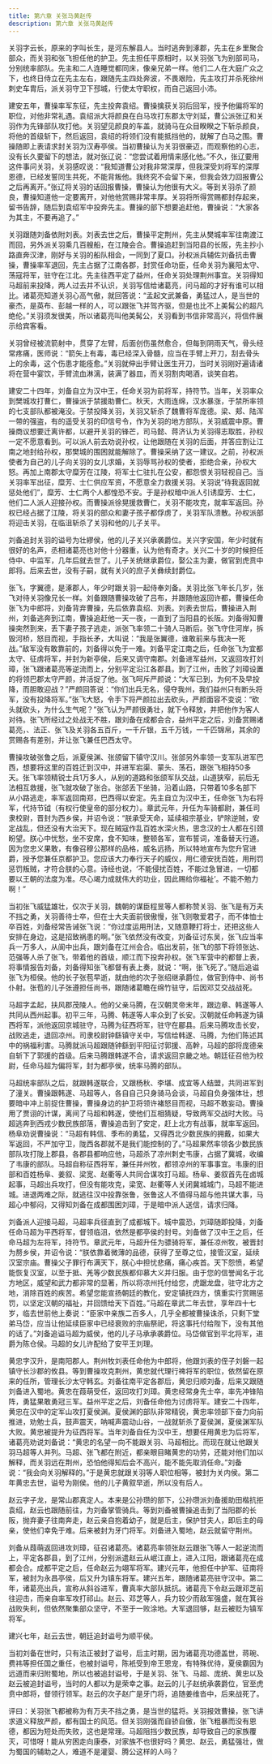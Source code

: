```yaml
---
title: 第六章 关张马黄赵传
description: 第六章 关张马黄赵传
---
```


关羽字云长，原来的字叫长生，是河东解县人。当时逃奔到涿郡，先主在乡里聚合部众，而关羽和张飞担任他的护卫。先主担任平原相时，以关羽张飞为别部司马，分别统率部队。先主和二人连睡觉都同床，像亲兄弟一样。他们二人在大庭广众之下，也终日侍立在先主左右，跟随先主四处奔波，不畏艰险，先主攻打并杀死徐州刺史车胄后，派关羽守卫下邳城，行使太守职权，而自己返回小沛。

建安五年，曹操率军东征，先主投奔袁绍。曹操擒获关羽后回军，授予他偏将军的职位，对他非常礼遇。袁绍派大将颜良在白马攻打东郡太守刘延，曹公派张辽和关羽作为先锋部队攻打他。关羽望见颜良的车盖，就骑马在众目睽睽之下斩杀颜良，将他的首级斩下，然后返回，袁绍的将领们没有能抵挡他的，就解了白马之围。曹操随即上表请求封关羽为汉寿亭侯。当初曹操认为关羽很豪迈，而观察他的心志，没有长久要留下的想法，就对张辽说：“您尝试着用情来感化他。”不久，张辽要用这件事问关羽，关羽感叹说：“我知道曹公对我非常深厚，但我深受刘将军的深厚恩德，已经发誓同生共死，不能背叛他。我终究不会留下来，但我会效力回报曹公之后再离开。”张辽将关羽的话回报曹操，曹操认为他很有大义。等到关羽杀了颜良，曹操知道他一定要离开，对他他赏赐非常丰厚。关羽将所得赏赐都封存起来，留书告辞，随后到袁绍军中投奔先主。曹操的部下想要追赶他，曹操说：“大家各为其主，不要再追了。”

关羽跟随刘备依附刘表。刘表去世之后，曹操平定荆州，先主从樊城率军往南渡江而回，另外派关羽乘几百艘船，在江陵会合。曹操追赶到当阳县的长阪，先主抄小路直奔汉津，刚好与关羽的船队相会，一同到了夏口。孙权派兵辅佐刘备抗击曹操，曹操率军退回，先主占据了江南各郡，封赏任命功臣，任命关羽为襄阳太守、荡寇将军，驻守在江北。先主往西平定了益州，任命关羽处理荆州事宜。关羽得知马超前来投降，两人过去并不认识，关羽写信给诸葛亮，问马超的才好有谁可以相比。诸葛亮知道关羽心高气傲，就回答说：“孟起文武兼备，勇猛过人，是当世的豪杰，是英布、彭越一样的人，可以跟张飞并驾齐驱，但是也比不上美髯公的超凡绝伦。”关羽须发很美，所以诸葛亮叫他美髯公，关羽看到书信非常高兴，将信件展示给宾客看。

关羽曾经被流箭射中，贯穿了左臂，后面创伤虽然愈合，但每到阴雨天气，骨头经常疼痛，医师说：“箭矢上有毒，毒已经深入骨髓，应当在手臂上开刀，刮去骨头上的余毒，这个伤患才能痊愈。”关羽就伸出手臂让医生开刀，当时关羽刚好遍请诸将在营中宴饮，手臂流血淋漓，装满了器皿，而关羽割肉喝酒，谈笑自若。

建安二十四年，刘备自立为汉中王，任命关羽为前将军，持符节。当年，关羽率众到樊城攻打曹仁，曹操派于禁援助曹仁。秋天，大雨连绵，汉水暴涨，于禁所率领的七支部队都被淹没。于禁投降关羽，关羽又斩杀了魏曹将军庞德。梁、郏、陆浑一带的强盗，有的遥受关羽的印信号令，作为关羽的地方部队，关羽威震中原。曹操商议想要迁离许都，以避开关羽的锋芒，司马懿、蒋济认为关羽得志取胜，孙权一定不愿意看到。可以派人前去劝说孙权，让他跟随在关羽的后面，并答应割让江南之地封给孙权，那樊城的围困就能解除了。曹操采纳了这一建议。之前，孙权派使者为自己的儿子向关羽的女儿求婚，关羽辱骂孙权的使者，拒绝合亲，孙权大怒。再加上南郡太守糜芳在江陵，将军士仁驻扎在公安，都怨恨关羽轻视自己。当关羽率军出征，糜芳、士仁供应军资，不愿意全力救援关羽。关羽说“待我返回就惩处他们”，糜芳、士仁两个人都惶恐不安。于是孙权暗中派人引诱糜芳、士仁，他们二人派人迎接孙权。而曹操派徐晃援救曹仁，关羽不能攻克，就率军返回。孙权已经占据了江陵，将关羽的部众和妻子孩子都俘虏了，关羽军队溃散。孙权派部将迎击关羽，在临沮斩杀了关羽和他的儿子关平。

刘备追封关羽的谥号为壮繆侯，他的儿子关兴承袭爵位。关兴字安国，年少时就有很好的名声，丞相诸葛亮也对他十分器重，认为他有奇才。关兴二十岁的时候担任侍中、中监军，几年后就去世了。儿子关统继承爵位，娶公主为妻，做官到虎贲中郎将。后来去世，没有子嗣，就有关兴的庶子关彝续封爵位。

张飞，字翼德，是涿郡人，年少时跟关羽一起侍奉刘备。关羽比张飞年长几岁，张飞对待关羽像兄长一样。刘备跟随曹操攻破了吕布，并跟随他返回许都，曹操任命张飞为中郎将，刘备背弃曹操，先后依靠袁绍、刘表。刘表去世后，曹操进入荆州，刘备逃奔到江南，曹操追赶他一天一夜，一直到了当阳县的长阪。刘备得知曹操突然到来，丢下妻子孩子逃走，派张飞率领二十骑人马断后。张飞守住河岸，拆毁河桥，怒目而视，手指长矛，大叫说：“我是张翼德，谁敢前来与我决一死战。”敌军没有敢靠前的，刘备得以免于一难。刘备平定江南之后，任命张飞为宜都太守、征虏将军，并封为新亭侯，后来又调守南郡。刘备进军益州，又返回攻打刘璋，张飞跟诸葛亮等逆流而上，分别平定沿江各郡县。到了江州，击败了刘璋设置的将领巴郡太守严颜，并活捉了他。张飞呵斥严颜说：“大军已到，为何不及早投降，而胆敢迎战？”严颜回答说：“你们出兵无名，侵夺我州，我们益州只有断头将军，没有投降将军。”张飞大怒，令手下将严颜拉出去砍头，严颜面容不变说：“砍头就砍头，为什么生气呢？”张飞认为严颜很勇壮，就下令释放，并把他作为客人对待。张飞所经过之处战无不胜，跟刘备在成都会合，益州平定之后，刘备赏赐诸葛亮，、法正、张飞及关羽各五百斤，一千斤银，五千万钱，一千匹锦帛，其余的赏赐各有差别，并让张飞兼任巴西太守。

曹操攻破张鲁之后，派夏侯渊、张颌留下镇守汉川。张郃另外率领一支军队进军巴西，想要将这里的百姓迁到汉中，并进军宕渠、蒙头、荡石，跟张飞相持50多天。张飞率领精锐士兵1万多人，从别的道路和张颌军队交战，山道狭窄，前后无法相互救援，张飞就攻破了张合。张郃丢下坐骑，沿着山路，只带着10多名部下从小路逃走，率军返回南郑，巴西得以安定。先主自立为汉中王，任命张飞为右将军，代持节钺（有权行使皇帝的部分权力）。章武元年，升任为车骑都尉，兼任司隶校尉，晋封为西乡侯，并诏令说：“朕承受天命，延续祖宗基业，铲除逆贼，安定战乱，但还没有大治天下。现在贼寇作乱百姓水深火热，思念汉的士人都在引颈盼望。朕心中忧愁，坐不安席，食不知味，整顿各军，宣布誓词，准备替天行道。因为您忠义果敢，有像召穆公那样的品格，威名远扬，所以特地宣布为您升官进爵，授予您兼任京都护卫。您应该大力奉行天子的威仪，用仁德安抚百姓，用刑罚惩罚叛贼，才符合朕的心意。诗经也说，‘不能侵扰百姓，不能过急冒进，一切都要以王朝的法度为准。尽心竭力成就伟大的功业，因此赐给你福祉’。不能不勉力啊！”

当初张飞威猛雄壮，仅次于关羽，魏朝的谋臣程昱等人都称赞关羽、张飞是有万夫不挡之勇，关羽善待士卒，但在士大夫面前很傲慢，张飞则敬爱君子，而不体恤士卒百姓，刘备经常告诫张飞说：“你过度运用刑法，又随意鞭打将士，还把这些人安排在身边，这是招致祸患的啊。”张飞依然没有改变，刘备征讨东吴，张飞应当率兵一万多人，从阆中出兵，跟刘备在江州会合。临出发前，张飞的部下将领张达、范强等人杀了张飞，带着他的首级，顺江而下投奔孙权。张飞军营中的都督上表，将事情报告刘备，刘备得知张飞都督有表上奏，就说：“啊，张飞死了。”随后追谥张飞为桓侯。他的长子张苞早逝，就由他的次子张绍继承爵位，做官到侍中、尚书仆射。张苞的儿子张遵担任尚书，跟随诸葛瞻在绵竹驻守，后因邓艾交战战死。

马超字孟起，扶风郡茂陵人。他的父亲马腾，在汉朝灵帝末年，跟边章、韩遂等人共同从西州起事。初平三年，马腾、韩遂等人率众到了长安。汉朝就任命韩遂为镇西将军，派他返回京城驻守，马腾为征西将军，驻守在郿县。后来马腾攻击长安，战败逃走，退回凉州。司隶校尉钟繇镇守关中，写信给韩遂、马腾，为他们陈述其中的祸福利害。马腾就派马超跟随钟繇到平阳征讨郭援、高幹，马超的部将庞德亲自斩下了郭援的首级。后来马腾跟韩遂不合，请求返回京畿之地。朝廷征召他为校尉，任命马超为偏将军，封为都亭侯，统率马腾的部队。

马超统率部队之后，就跟韩遂联合，又跟杨秋、李堪、成宜等人结盟，共同进军到了潼关。曹操跟韩遂、马超等人，各自自己只身骑马会谈，马超自负身强体壮，想要暗中冲上前捉住曹操，曹操身边的护卫将领许褚怒目而视，马超不敢妄动。曹操用了贾诩的计谋，离间了马超和韩遂，使他们互相猜疑，导致两军交战时大败。马超逃奔到西戎少数民族部落，曹操追击到了安定，赶上北方有战事，就率军返回。杨阜劝说曹操说：“马超有韩信、季布的勇猛，又得西北少数民族的拥戴，如果大军返回，不严加守卫，陇西各郡就不是我们能控制的了。”马超果然率领各少数民族部队攻打陇上郡县，各郡县都响应他，马超杀了凉州刺史韦康，占据了冀城，收编了韦康的部队。马超自称征西将军，兼任并州牧，都领凉州的军事事宜。韦康的旧部和百姓杨阜、姜叙、梁宽、赵衢等人共同合谋攻打马超。杨阜、姜叙首先在卤城起事，马超出兵攻打，但没有能攻克，梁宽、赵衢等人关闭冀城城门，马超不能进城。进退两难之际，就逃往汉中投靠张鲁，张鲁这人不值得马超与他共谋大事，马超心中郁闷，又得知刘备在成都围困刘璋，于是暗中派人送信，请求归降。

刘备派人迎接马超，马超率兵径直到了成都城下。城中震恐，刘璋随即投降，刘备任命马超为平西将军，督领临沮，依然是都亭侯的封号。刘备做了汉中王之后，任命马超为左将军，持符节。章武元年，马超升任为骠骑将军，兼任凉州牧，被晋封为剺乡侯，并诏令说：“朕依靠着微薄的品德，获得了至尊之位，接管汉室，延续汉室宗庙。曹操父子罪行布满天下，朕心中担忧悲痛，痛心疾首。天下怨愤，希望能恢复汉室，以至于抵、羌等少数民族都仰慕大义并归服。由于您的信誉闻名于北方地区，威望和武力都非常的显著，所以将凉州托付给您，虎踞龙盘，驻守北方之地，消除百姓的疾苦。希望您能宣扬朝廷的教化，安定镇抚四方，慎重实行赏赐惩罚，以坚定汉朝的福祉，并回馈给天下百姓。”马超在章武二年去世，享年四十七岁，临去世前他上奏说：“臣家中亲族二百多人，几乎全都被曹操诛杀，只剩下堂弟马岱，应当让他延续臣家中已经衰败的宗庙祭祀，将这事托付给陛下，没有其他的话了。”刘备追谥马超为威侯，他的儿子马承承袭爵位。马岱做官到平北将军，进爵为陈仓侯。马超的女儿许配给了安平王刘理。

黄忠字汉升，是南阳郡人。荆州牧刘表任命他为中郎将，他跟刘表的侄子刘磐一起镇守长沙郡的攸县。等到曹操攻克荆州，黄忠就代理行禆将军的职位，依然留在原来的任所，管理长沙太守韩玄。刘备往南平定各郡后，黄忠归顺刘备，后来又跟随刘备进入蜀地。黄忠在葭萌受任，返回攻打刘璋。黄忠经常身先士卒，率先冲锋陷阵，勇猛果敢勇冠三军。益州平定之后，刘备任命他为讨虏将军。建安二十四年，黄忠在汉中的定军山攻打夏侯渊。夏侯渊的部队非常精锐，黄忠率领部下奋力向前推进，劝勉士兵，鼓声震天，呐喊声震动山谷，一战就斩杀了夏侯渊，夏侯渊军队大败。黄忠被提升为征西将军。当年刘备自任为汉中王，想要任用黄忠为后将军，诸葛亮劝说刘备说：“黄忠的名望一向不能跟关羽、马超相比。而现在就让他跟关羽马超等人并列。马超、张飞都在附近，都亲眼目睹黄忠的功劳，还能对他们加以解释，而关羽远在荆州，恐怕他得知后会不高兴，能不能先取消任命。”刘备说：“我会向关羽解释的。”于是黄忠就跟关羽等人职位相等，被封为关内侯。第二年黄忠去世，谥号为刚侯。他的儿子黄叙早逝，所以没有后人。

赵云字子龙，是常山郡真定人。本来是公孙瓒的部下，公孙瓒派刘备援助田楷抗拒袁绍，赵云也跟随前往，为刘备掌管骑兵。等到刘备被曹操追击到了当阳郡的长阪，抛弃妻子往南奔走，赵云亲自抱着幼子，就是后主，保护甘夫人，即后主的母亲，使他们幸免于难。后来被封为牙门将军。刘备进入蜀地，赵云就留守荆州。

刘备从葭萌返回进攻刘璋，征召诸葛亮。诸葛亮率领张赵云跟张飞等人一起逆流而上，平定各郡县，到了江州，分别派遣赵云从岷江直上，进入江阳，跟诸葛亮在成都会合。成都平定之后，任命赵云为翊军将军。建兴元年，他担任中护军、征南将军，被封为永昌亭侯，后又升为镇东将军。建兴五年，跟随诸葛亮驻守汉中。第二年，诸葛亮出兵，宣称从斜谷进军，曹真率大部队抵抗。诸葛亮下令赵云跟邓芝前往迎击，而亲自率军攻打祁山。赵云、邓芝等人，兵力较少而敌军强盛，就在箕谷战败失利，但依然聚集部众坚守，不至于一败涂地。大军退回够，赵云被贬为镇军将军。

建兴七年，赵云去世，朝廷追封谥号为顺平侯。

当初刘备在世时，只有法正被封了谥号，后主时期，因为诸葛亮功德盖世，蒋琬、费祎等担任国之重任，也被封谥号，陈衹受到帝王恩宠，有特殊优待，夏侯霸因为远道而来归附蜀地，所以也被追封谥号，于是关羽、张飞、马超、庞统、黄忠以及赵云被追封谥号，当时的人都以为是荣幸之事。赵云的儿子赵统承袭爵位，官至虎贲中郎将，督领行领军。赵云的次子赵广是牙门将，追随姜维沓中，后来战死了。

评曰：关羽张飞都被称为有万夫不挡之勇，是当世的猛将。关羽报效曹操，张飞讲求道义释放严颜，都有国士的风范。但关羽刚强而自骄自傲，张飞粗暴而没有恩德，都因为短处而失败，这也是常理。马超阻挡少数民族，却导致自己的家族覆灭，可惜呀！能从穷困走向康泰，对家族不也很好吗？黄忠、赵云，勇猛强壮，做为蜀国的辅助之人，难道不是灌婴、腾公这样的人吗？


